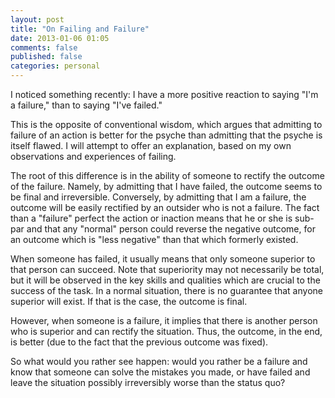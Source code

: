 ```yaml
---
layout: post
title: "On Failing and Failure"
date: 2013-01-06 01:05
comments: false
published: false
categories: personal 
---
```


I noticed something recently: I have a more positive reaction to saying "I'm a
failure," than to saying "I've failed."

This is the opposite of conventional wisdom, which argues that admitting to
failure of an action is better for the psyche than admitting that the psyche
is itself flawed. I will attempt to offer an explanation, based on my own
observations and experiences of failing.

The root of this difference is in the ability of someone to rectify the outcome
of the failure. Namely, by admitting that I have failed, the outcome seems to be
final and irreversible. Conversely, by admitting that I am a failure, the outcome
will be easily rectified by an outsider who is not a failure. The fact than a
"failure" perfect the action or inaction means that he or she is sub-par and that
any "normal" person could reverse the negative outcome, for an outcome which is
"less negative" than that which formerly existed.

When someone has failed, it usually means that only someone superior to that person
can succeed. Note that superiority may not necessarily be total, but it will be
observed in the key skills and qualities which are crucial to the success of the
task. In a normal situation, there is no guarantee that anyone superior will exist.
If that is the case, the outcome is final.

However, when someone is a failure, it implies that there is another person who
is superior and can rectify the situation. Thus, the outcome, in the end, is
better (due to the fact that the previous outcome was fixed).

So what would you rather see happen: would you rather be a failure and know that
someone can solve the mistakes you made, or have failed and leave the situation
possibly irreversibly worse than the status quo?
